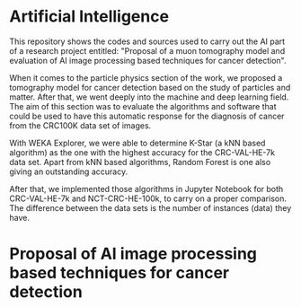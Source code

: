 # Artificial Intelligence
This repository shows the codes and sources used to carry out the AI part of a research project entitled: "Proposal of a muon tomography model and evaluation 
of AI image processing based techniques for cancer detection".

When it comes to the particle physics section of the work, we proposed a tomography model for cancer detection based on the study of particles and matter. After that, 
we went deeply into the machine and deep learning field. The aim of this section was to evaluate the algorithms and software that could be used to have this automatic 
response for the diagnosis of cancer from the CRC100K data set of images.

With WEKA Explorer, we were able to determine K-Star (a kNN based algorithm) as the one with the highest accuracy for the CRC-VAL-HE-7k data set. Apart from kNN based 
algorithms, Random Forest is one also giving an outstanding accuracy.

After that, we implemented those algorithms in Jupyter Notebook for both CRC-VAL-HE-7k and NCT-CRC-HE-100k, to carry on a proper comparison. The difference between the
data sets is the number of instances (data) they have.
# Proposal of AI image processing based techniques for cancer detection
